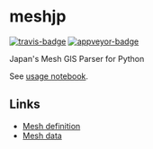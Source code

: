 # meshjp

[![travis-badge](https://travis-ci.org/kota7/meshjp.svg?branch=master)](https://travis-ci.org/kota7/meshjp)
[![appveyor-badge](https://ci.appveyor.com/api/projects/status/u4gciajlthpq9s6v/branch/master?svg=true)](https://ci.appveyor.com/project/kota7/meshjp/branch/master)


Japan's Mesh GIS Parser for Python

See [usage notebook](https://nbviewer.jupyter.org/github/kota7/meshjp/blob/master/examples/example.ipynb).


## Links

* [Mesh definition](https://www.gikosha.co.jp/fig_blog/mesh.html)
* [Mesh data](https://www.e-stat.go.jp/gis/statmap-search?type=2)
